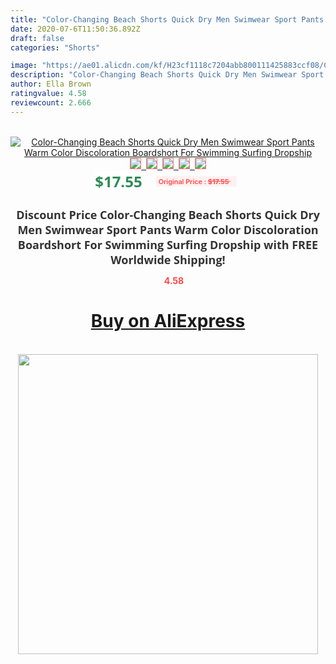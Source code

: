 ```yaml
---
title: "Color-Changing Beach Shorts Quick Dry Men Swimwear Sport Pants Warm Color Discoloration Boardshort For Swimming Surfing Dropship"
date: 2020-07-6T11:50:36.892Z
draft: false
categories: "Shorts"

image: "https://ae01.alicdn.com/kf/H23cf1118c7204abb800111425883ccf08/Color-Changing-Beach-Shorts-Quick-Dry-Men-Swimwear-Sport-Pants-Warm-Color-Discoloration-Boardshort-For-Swimming.jpg"
description: "Color-Changing Beach Shorts Quick Dry Men Swimwear Sport Pants Warm Color Discoloration Boardshort For Swimming Surfing Dropship"
author: Ella Brown
ratingvalue: 4.58
reviewcount: 2.666
---
```

<br>
<div style="text-align: center;">
<a href="https://s.click.aliexpress.com/e/_AnJ1Tn" target="_blank" rel="nofollow noopener noreferrer"><img alt="Color-Changing Beach Shorts Quick Dry Men Swimwear Sport Pants Warm Color Discoloration Boardshort For Swimming Surfing Dropship" class="magnifier-image" src="https://ae01.alicdn.com/kf/H23cf1118c7204abb800111425883ccf08/Color-Changing-Beach-Shorts-Quick-Dry-Men-Swimwear-Sport-Pants-Warm-Color-Discoloration-Boardshort-For-Swimming.jpg_640x640.jpg">
<br>
<img style="border:1px solid salmon" src="https://ae01.alicdn.com/kf/H23cf1118c7204abb800111425883ccf08/Color-Changing-Beach-Shorts-Quick-Dry-Men-Swimwear-Sport-Pants-Warm-Color-Discoloration-Boardshort-For-Swimming.jpg_120x120.jpg">&nbsp;&nbsp;<img style="border:1px solid salmon" src="https://ae01.alicdn.com/kf/H292975117ff2404a9cb73d2859da6754d/Color-Changing-Beach-Shorts-Quick-Dry-Men-Swimwear-Sport-Pants-Warm-Color-Discoloration-Boardshort-For-Swimming.jpg_120x120.jpg">&nbsp;&nbsp;<img style="border:1px solid salmon" src="https://ae01.alicdn.com/kf/H495ae4f810434fde952bdce24f8bbe59P/Color-Changing-Beach-Shorts-Quick-Dry-Men-Swimwear-Sport-Pants-Warm-Color-Discoloration-Boardshort-For-Swimming.jpg_120x120.jpg">&nbsp;&nbsp;<img style="border:1px solid salmon" src="https://ae01.alicdn.com/kf/Hc33dab3677b94c39bf044b02af68626eg/Color-Changing-Beach-Shorts-Quick-Dry-Men-Swimwear-Sport-Pants-Warm-Color-Discoloration-Boardshort-For-Swimming.jpg_120x120.jpg">&nbsp;&nbsp;<img style="border:1px solid salmon" src="https://ae01.alicdn.com/kf/Hd5f028b64d464e07bc41846c33aa7635p/Color-Changing-Beach-Shorts-Quick-Dry-Men-Swimwear-Sport-Pants-Warm-Color-Discoloration-Boardshort-For-Swimming.jpg_120x120.jpg"></a></div><br0>
<div style="text-align: center;"><span style="background-color: white; border: 0px; box-sizing: border-box; color: seagreen; display: inline-block; font-family: &quot;open sans&quot; , &quot;arial&quot; , &quot;helvetica&quot; , sans-serif , &quot;heiti&quot;; font-size: 24px; font-stretch: inherit; font-weight: 700; line-height: inherit; margin: 0px 10px 0px 0px; padding: 0px; vertical-align: middle;">$17.55 </span>
<span style="background: rgb(255 , 241 , 241); border-radius: 3px; border: 0px; box-sizing: border-box; color: #ff4747; display: inline-block; font-family: inherit; font-size: 12px; font-stretch: inherit; font-style: inherit; font-variant: inherit; font-weight: 600; line-height: inherit; margin: 0px; padding: 2px 5px; transform: scale(0.9); vertical-align: middle;">Original Price : <b style="text-decoration: line-through;">$17.55 </b> &nbsp;&nbsp;</span></div>
<h1 style="color: #333333; display: inline-block; font-family: &quot;open sans&quot; , &quot;arial&quot; , &quot;helvetica&quot; , sans-serif , &quot;heiti&quot;; font-size: 18px; font-stretch: inherit; font-weight: 700; text-align: center;">Discount Price Color-Changing Beach Shorts Quick Dry Men Swimwear Sport Pants Warm Color Discoloration Boardshort For Swimming Surfing Dropship with FREE Worldwide Shipping!</h1>
<div style="color: #ff4747; text-align: center;">
<img src="https://4.bp.blogspot.com/-M0ZcTcb-5uY/XleCXlxnR4I/AAAAAAAAAEc/OrjgMkXV1oMQFaCRZj5HQwOCBcu3w1FegCPcBGAYYCw/s1600/star.png" style="height: 15px;">&nbsp;<b>4.58</b></div>
<div class="button_cont" align="center"><a class="buynow_a" href="https://s.click.aliexpress.com/e/_AnJ1Tn" target="_blank" rel="nofollow noopener noreferrer"><H1>Buy on AliExpress</H1></a></div><br>
<div class="separator" style="clear: both; text-align: center;">
<img src="https://lh3.googleusercontent.com/-pTy5HemUv9M/XlePHvY0dAI/AAAAAAAAAE4/0nX5iRUoIWY8eMW9Dpxeirr157OZliDIgCLcBGAsYHQ/s1600/badge.gif" width="480">
</div>
